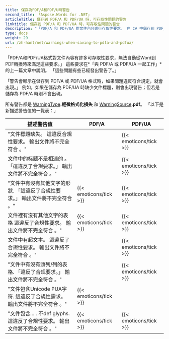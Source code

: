 ```yaml
---
title: 保存為PDF/A和PDF/U時警告
second_title: 「Aspose.Words for .NET」
articleTitle: 儲存到 PDF/A 和 PDF/UA 時，可存取性問題的警告
linktitle: 儲存到 PDF/A 和 PDF/UA 時，可存取性問題的警告
description: "「PDF/A 和 PDF/UA 對文件內容進行存取性要求。 在 C# 中儲存到 PDF/A 或 PDF/UA 時，如果問題違反符合性，則會發出警告。"
type: docs
weight: 29
url: /zh-hant/net/warnings-when-saving-to-pdfa-and-pdfua/
---
```


「PDF/A和PDF/UA格式對文件內容有許多可存取性要求，無法自動從Word到PDF轉換時來滿足這些要求。」 這些要求在*「與 PDF/A 或 PDF/UA 一起工作」*的上一篇文章中說明。 「這些問題有些已經發出警告了。」

「警告會顯示在儲存到 PDF/A 或 PDF/UA 格式時，如果問題違反符合規定，就會出現。」 例如，如果在儲存為 PDF/UA 時缺少文件標題，則會出現警告；但若是儲存為 PDF/A 時則不會出現。

所有警告都是 [WarningType](https://reference.aspose.com/words/net/aspose.words/warningtype/)**.輕微格式化損失** 和 [WarningSource](https://reference.aspose.com/words/net/aspose.words/warningsource/)**.pdf**。 「以下是新描述警告值的一覽表：」

| 描述警告值 | PDF/A | PDF/UA |
| ------------------------------------------------------------ | ---------------------- | ---------------------- |
| "文件標題缺失。 這違反合規性要求。 輸出文件將不完全符合 。" |  | {{< emoticons/tick >}} |
| 文件中的标题不是相連的 。 「這違反了合規要求。」 輸出文件將不完全符合 。" |  | {{< emoticons/tick >}} |
| "文件中有沒有其他文字的形狀. 「這違反了合規性要求。」 輸出文件將不完全符合 。" | {{< emoticons/tick >}} | {{< emoticons/tick >}} |
| 文件裡有沒有其他文字的表格 這違反了合規性要求。 輸出文件將不完全符合 。" | {{< emoticons/tick >}} | {{< emoticons/tick >}} |
| 文件中有超文本。 這違反了合規性要求。 輸出文件將不完全符合 。" |  | {{< emoticons/tick >}} |
| "文件中有沒有頭列/列的表格. 「違反了合规要求。」 輸出文件將不完全符合 。" |  | {{< emoticons/tick >}} |
| "文件包含Unicode PUA字符. 這違反了合規性需求。 輸出文件將不完全符合 。" | {{< emoticons/tick >}} |  |
| "文件包含... . 不def glyphs. 這違反了合規性要求。 輸出文件將不完全符合 。" | {{< emoticons/tick >}} | {{< emoticons/tick >}} |